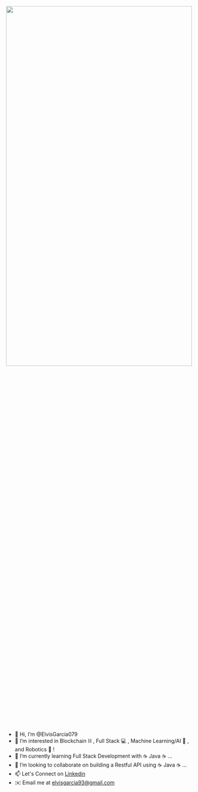 <img src="Elvis.gif" width="100%" height="50%"/>

- 👋 Hi, I’m @ElvisGarcia079
- 👀 I’m interested in Blockchain ⛓ , Full Stack 💻 , Machine Learning/AI 🧠 , and Robotics 🤖 !
- 🌱 I’m currently learning Full Stack Development with ☕️ Java ☕️ ...
- 💞️ I’m looking to collaborate on building a Restful API using ☕️ Java ☕️ ...
- 📫 Let's Connect on [Linkedin](https://www.linkedin.com/in/elvisgarciscs) 
- ✉️ Email me at elvisgarcia93@gmail.com

<!---
ElvisGarcia079/ElvisGarcia079 is a ✨ special ✨ repository because its `README.md` (this file) appears on your GitHub profile.
You can click the Preview link to take a look at your changes.
--->
